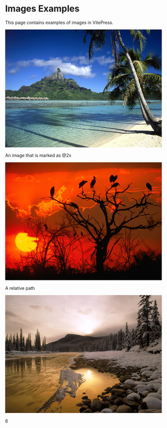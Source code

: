 # Images Examples

This page contains examples of images in VitePress.

![Nature](/nature-0007.jpg)

An image that is marked as @2x

![Nature](/nature-0008@2x.jpg)

A relative path

![Nature](./nature-0009.jpg)

6
